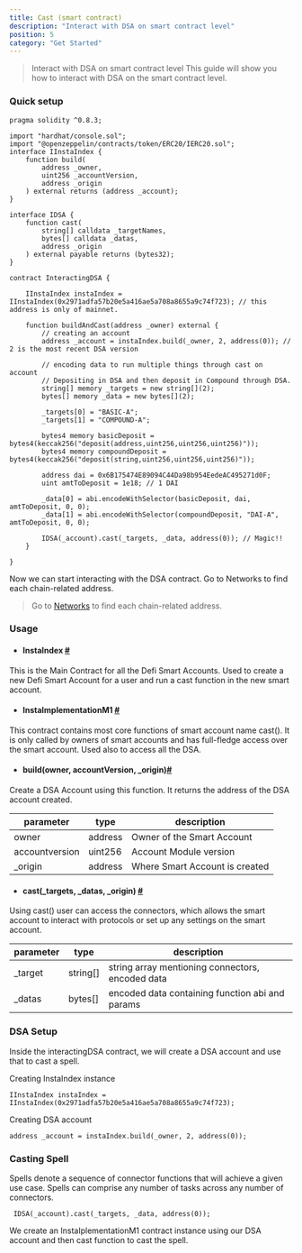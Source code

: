 ```yaml
---
title: Cast (smart contract)
description: "Interact with DSA on smart contract level"
position: 5
category: "Get Started"
---
```

> Interact with DSA on smart contract level
This guide will show you how to interact with DSA on the smart contract level.

### Quick setup

```solidity
pragma solidity ^0.8.3;

import "hardhat/console.sol";
import "@openzeppelin/contracts/token/ERC20/IERC20.sol";
interface IInstaIndex {
    function build(
        address _owner,
        uint256 _accountVersion,
        address _origin
    ) external returns (address _account);
}

interface IDSA {
    function cast(
        string[] calldata _targetNames,
        bytes[] calldata _datas,
        address _origin
    ) external payable returns (bytes32);
}

contract InteractingDSA {

    IInstaIndex instaIndex = IInstaIndex(0x2971adfa57b20e5a416ae5a708a8655a9c74f723); // this address is only of mainnet.

    function buildAndCast(address _owner) external {
        // creating an account
        address _account = instaIndex.build(_owner, 2, address(0)); // 2 is the most recent DSA version
        
        // encoding data to run multiple things through cast on account
        // Depositing in DSA and then deposit in Compound through DSA.
        string[] memory _targets = new string[](2);
        bytes[] memory _data = new bytes[](2);
        
        _targets[0] = "BASIC-A";
        _targets[1] = "COMPOUND-A";
        
        bytes4 memory basicDeposit = bytes4(keccak256("deposit(address,uint256,uint256,uint256)"));
        bytes4 memory compoundDeposit = bytes4(keccak256("deposit(string,uint256,uint256,uint256)"));
        
        address dai = 0x6B175474E89094C44Da98b954EedeAC495271d0F;
        uint amtToDeposit = 1e18; // 1 DAI
        
        _data[0] = abi.encodeWithSelector(basicDeposit, dai, amtToDeposit, 0, 0);
        _data[1] = abi.encodeWithSelector(compoundDeposit, "DAI-A", amtToDeposit, 0, 0);
        
        IDSA(_account).cast(_targets, _data, address(0)); // Magic!!
    }

}   
```
Now we can start interacting with the DSA contract.
Go to Networks to find each chain-related address.

> Go to [Networks](https://docs.instadapp.io/networks/mainnet) to find each chain-related address.

### Usage

* #### InstaIndex [#](https://github.com/Instadapp/dsa-contracts/blob/master/contracts/registry/index.sol)
This is the Main Contract for all the Defi Smart Accounts. Used to create a new Defi Smart Account for a user and run a cast function in the new smart account.


* #### InstaImplementationM1 [#](https://github.com/Instadapp/dsa-contracts/blob/master/contracts/v2/accounts/module1/Implementation_m1.sol)
This contract contains most core functions of smart account name cast(). It is only called by owners of smart accounts and has full-fledge access over the smart account. Used also to access all the DSA.

* #### build(owner, accountVersion, _origin)[#](https://github.com/Instadapp/dsa-contracts/blob/master/contracts/registry/index.sol#L170)
Create a DSA Account using this function. It returns the address of the DSA account created.

|parameter|type|description|
|---------|----|-----------|
|owner|address| Owner of the Smart Account|
|accountversion|uint256|Account Module version|
|_origin|address|Where Smart Account is created|

* #### cast(_targets, _datas, _origin) [#](https://github.com/Instadapp/dsa-contracts/blob/master/contracts/v2/accounts/module1/Implementation_m1.sol#L80)
Using cast() user can access the connectors, which allows the smart account to interact with protocols or set up any settings on the smart account.

|parameter|type|description|
|---------|----|-----------|
_target|string[]|string array mentioning connectors, encoded data|
|_datas|bytes[]|encoded data containing function abi and params|

 
### DSA Setup
Inside the interactingDSA contract, we will create a DSA account and use that to cast a spell.

Creating InstaIndex instance

```solidity
IInstaIndex instaIndex = IInstaIndex(0x2971adfa57b20e5a416ae5a708a8655a9c74f723);
```

Creating DSA account

```solidity
address _account = instaIndex.build(_owner, 2, address(0));
```

### Casting Spell
Spells denote a sequence of connector functions that will achieve a given use case. Spells can comprise any number of tasks across any number of connectors.


```solidity
 IDSA(_account).cast(_targets, _data, address(0));
```
We create an InstaIplementationM1 contract instance using our DSA account and then cast function to cast the spell.
